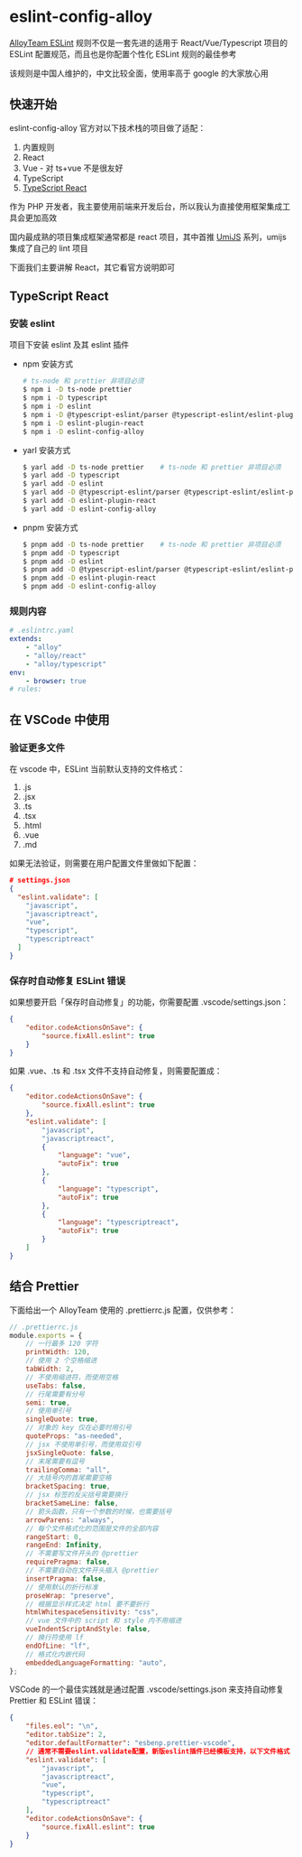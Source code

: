 # eslint-config-alloy

[AlloyTeam ESLint](https://github.com/AlloyTeam/eslint-config-alloy) 规则不仅是一套先进的适用于 React/Vue/Typescript 项目的 ESLint 配置规范，而且也是你配置个性化 ESLint 规则的最佳参考

该规则是中国人维护的，中文比较全面，使用率高于 google 的大家放心用

## 快速开始

eslint-config-alloy 官方对以下技术栈的项目做了适配：

1. 内置规则
2. React
3. Vue - 对 ts+vue 不是很友好
4. TypeScript
5. [TypeScript React](#typescript-react)

作为 PHP 开发者，我主要使用前端来开发后台，所以我认为直接使用框架集成工具会更加高效

国内最成熟的项目集成框架通常都是 react 项目，其中首推 [UmiJS](https://umijs.org/) 系列，umijs 集成了自己的 lint 项目

下面我们主要讲解 React，其它看官方说明即可

## TypeScript React

### 安装 eslint

项目下安装 eslint 及其 eslint 插件

-   npm 安装方式

    ```bash
    # ts-node 和 prettier 非项目必须
    $ npm i -D ts-node prettier
    $ npm i -D typescript
    $ npm i -D eslint
    $ npm i -D @typescript-eslint/parser @typescript-eslint/eslint-plugin
    $ npm i -D eslint-plugin-react
    $ npm i -D eslint-config-alloy
    ```

-   yarl 安装方式

    ```bash
    $ yarl add -D ts-node prettier    # ts-node 和 prettier 非项目必须
    $ yarl add -D typescript
    $ yarl add -D eslint
    $ yarl add -D @typescript-eslint/parser @typescript-eslint/eslint-plugin
    $ yarl add -D eslint-plugin-react
    $ yarl add -D eslint-config-alloy
    ```

-   pnpm 安装方式

    ```bash
    $ pnpm add -D ts-node prettier    # ts-node 和 prettier 非项目必须
    $ pnpm add -D typescript
    $ pnpm add -D eslint
    $ pnpm add -D @typescript-eslint/parser @typescript-eslint/eslint-plugin
    $ pnpm add -D eslint-plugin-react
    $ pnpm add -D eslint-config-alloy
    ```

### 规则内容

```yaml
# .eslintrc.yaml
extends:
    - "alloy"
    - "alloy/react"
    - "alloy/typescript"
env:
    - browser: true
# rules:
```

## 在 VSCode 中使用

### 验证更多文件

在 vscode 中，ESLint 当前默认支持的文件格式：

1. .js
2. .jsx
3. .ts
4. .tsx
5. .html
6. .vue
7. .md

如果无法验证，则需要在用户配置文件里做如下配置：

```json
# settings.json
{
  "eslint.validate": [
    "javascript",
    "javascriptreact",
    "vue",
    "typescript",
    "typescriptreact"
  ]
}
```

### 保存时自动修复 ESLint 错误

如果想要开启「保存时自动修复」的功能，你需要配置 .vscode/settings.json：

```json
{
    "editor.codeActionsOnSave": {
        "source.fixAll.eslint": true
    }
}
```

如果 .vue、.ts 和 .tsx 文件不支持自动修复，则需要配置成：

```json
{
    "editor.codeActionsOnSave": {
        "source.fixAll.eslint": true
    },
    "eslint.validate": [
        "javascript",
        "javascriptreact",
        {
            "language": "vue",
            "autoFix": true
        },
        {
            "language": "typescript",
            "autoFix": true
        },
        {
            "language": "typescriptreact",
            "autoFix": true
        }
    ]
}
```

## 结合 Prettier

下面给出一个 AlloyTeam 使用的 .prettierrc.js 配置，仅供参考：

```js
// .prettierrc.js
module.exports = {
    // 一行最多 120 字符
    printWidth: 120,
    // 使用 2 个空格缩进
    tabWidth: 2,
    // 不使用缩进符，而使用空格
    useTabs: false,
    // 行尾需要有分号
    semi: true,
    // 使用单引号
    singleQuote: true,
    // 对象的 key 仅在必要时用引号
    quoteProps: "as-needed",
    // jsx 不使用单引号，而使用双引号
    jsxSingleQuote: false,
    // 末尾需要有逗号
    trailingComma: "all",
    // 大括号内的首尾需要空格
    bracketSpacing: true,
    // jsx 标签的反尖括号需要换行
    bracketSameLine: false,
    // 箭头函数，只有一个参数的时候，也需要括号
    arrowParens: "always",
    // 每个文件格式化的范围是文件的全部内容
    rangeStart: 0,
    rangeEnd: Infinity,
    // 不需要写文件开头的 @prettier
    requirePragma: false,
    // 不需要自动在文件开头插入 @prettier
    insertPragma: false,
    // 使用默认的折行标准
    proseWrap: "preserve",
    // 根据显示样式决定 html 要不要折行
    htmlWhitespaceSensitivity: "css",
    // vue 文件中的 script 和 style 内不用缩进
    vueIndentScriptAndStyle: false,
    // 换行符使用 lf
    endOfLine: "lf",
    // 格式化内嵌代码
    embeddedLanguageFormatting: "auto",
};
```

VSCode 的一个最佳实践就是通过配置 .vscode/settings.json 来支持自动修复 Prettier 和 ESLint 错误：

```json
{
    "files.eol": "\n",
    "editor.tabSize": 2,
    "editor.defaultFormatter": "esbenp.prettier-vscode",
    // 通常不需要eslint.validate配置，新版eslint插件已经模板支持，以下文件格式
    "eslint.validate": [
        "javascript",
        "javascriptreact",
        "vue",
        "typescript",
        "typescriptreact"
    ],
    "editor.codeActionsOnSave": {
        "source.fixAll.eslint": true
    }
}
```
